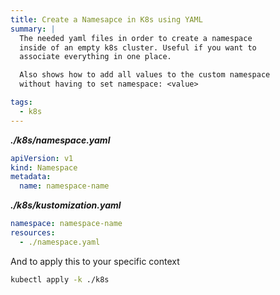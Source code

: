 ```yaml
---
title: Create a Namesapce in K8s using YAML
summary: |
  The needed yaml files in order to create a namespace
  inside of an empty k8s cluster. Useful if you want to
  associate everything in one place.

  Also shows how to add all values to the custom namespace
  without having to set namespace: <value>

tags:
  - k8s
---
```


_**./k8s/namespace.yaml**_

```yaml
apiVersion: v1
kind: Namespace
metadata:
  name: namespace-name
```

_**./k8s/kustomization.yaml**_

```yaml
namespace: namespace-name
resources:
  - ./namespace.yaml
```

And to apply this to your specific context

```sh
kubectl apply -k ./k8s
```
